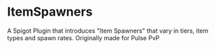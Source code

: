 # ItemSpawners
A Spigot Plugin that introduces "Item Spawners" that vary in tiers, item types and spawn rates. Originally made for Pulse PvP
